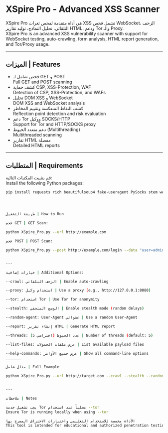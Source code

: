 # XSpire Pro - Advanced XSS Scanner  
XSpire Pro هي أداة متقدمة لفحص ثغرات XSS تشمل فحص WebSocket، الزحف التلقائي، تحليل النماذج، توليد تقارير HTML، ودعم Tor والـ Proxy.  
XSpire Pro is an advanced XSS vulnerability scanner with support for WebSocket testing, auto-crawling, form analysis, HTML report generation, and Tor/Proxy usage.

---

## الميزات | Features
- فحص شامل لـ GET و POST  
  Full GET and POST scanning  
- كشف حماية CSP, XSS-Protection, WAF  
  Detection of CSP, XSS-Protection, and WAFs  
- تحليل DOM XSS و WebSocket  
  DOM XSS and WebSocket analysis  
- كشف النقاط المنعكسة وتقييم المخاطر  
  Reflection point detection and risk evaluation  
- دعم Tor ووكيل SOCKS/HTTP  
  Support for Tor and HTTP/SOCKS proxy  
- دعم متعدد الخيوط (Multithreading)  
  Multithreaded scanning  
- تقارير HTML مفصلة  
  Detailed HTML reports

---

## المتطلبات | Requirements

قم بتثبيت المكتبات التالية:  
Install the following Python packages:

```bash
pip install requests rich beautifulsoup4 fake-useragent PySocks stem websocket-client




طريقة التشغيل | How to Run

فحص GET | GET Scan:

python XSpire_Pro.py --url http://example.com

فحص POST | POST Scan:

python XSpire_Pro.py --post http://example.com/login --data "user=admin&pass=test"


---

خيارات إضافية | Additional Options:

--crawl: الزحف التلقائي | Enable auto-crawling

--proxy: استخدام وكيل | Use a proxy (e.g., http://127.0.0.1:8080)

--tor: استخدام Tor | Use Tor for anonymity

--stealth: الوضع المتخفي | Enable stealth mode (random delays)

--random-agent: User-Agent عشوائي | Use a random User-Agent

--report: إنشاء تقرير HTML | Generate HTML report

--threads: عدد الخيوط (افتراضي 5) | Number of threads (default: 5)

--list-files: عرض ملفات الحمولات | List available payload files

--help-commands: عرض جميع الأوامر | Show all command-line options
_______

مثال شامل | Full Example

python XSpire_Pro.py --url http://target.com --crawl --stealth --random-agent --report report.html


---

ملاحظات | Notes

يجب تشغيل خدمة Tor محلياً عند استخدام --tor
Ensure Tor is running locally when using --tor

الأداة مخصصة للاستخدام التعليمي واختبارات الاختراق المصرح بها
This tool is intended for educational and authorized penetration testing only.

